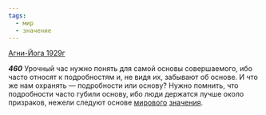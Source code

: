 ```yaml
---
tags:
  - мир
  - значение
---
```


[Агни-Йога 1929г](/agni/1929)

___460___
Урочный час нужно понять для самой основы совершаемого, ибо часто относят к подробностям и, не видя их, забывают об основе. И что же нам охранять — подробности или основу? Нужно помнить, что подробности часто губили основу, ибо люди держатся лучше около призраков, нежели следуют основе [мирового](/tag/#мир) [значения](/tag/#значение).